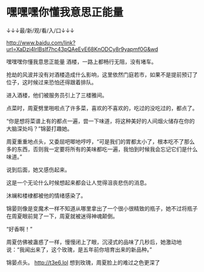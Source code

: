 # 嘿嘿嘿你懂我意思正能量

↓↓↓最/新/观/看/入/口↓↓↓

http://www.baidu.com/link?url=XaDzi4lrlBsIf7hc43pQAeEvE68KnODCy8r9yapmf0G&wd

嘿嘿嘿你懂我意思正能量
酒楼，一路上都畅行无阻，没有堵车。

抢劫的风波并没有对酒楼造成什么影响，这里依然门庭若市，如果不是提前预订了位子，这时候过来恐怕还得跟着排队。

进入酒楼，他们被服务员引上了三楼雅间。

点菜时，周夏劈里啪啦点了许多菜，喜欢的不喜欢的，吃过的没吃过的，都点了。

“你是想将菜谱上有的都点一遍，尝一下味道，将这种美好的人间烟火储存在你的大脑深处吗？”锦晏打趣她。

周夏重重地点头，又委屈吧唧地哼哼，“可是我们的胃都太小了，根本吃不了那么多的东西，否则我一定要将所有的美味都吃一遍，我怕到时候我会忘记它们是什么味道。”

说到后面，她又感伤起来。

这是一个无论什么时候想起来都会让人觉得沮丧悲伤的消息。

沐斓和楼棣都被他的情绪感染了。

锦晏则像是变魔术一样不知道从哪里拿出了一个很小很精致的瓶子，她不过将瓶子在周夏眼前晃了一下，周夏就被迷得神魂颠倒。

“好香啊！”

周夏仿佛被蛊惑了一样，慢慢闭上了眼，沉浸式的品味了几秒后，她激动地说：“我闻出来了，这个玫瑰，是五年前你培育出来的新品种。”

锦晏点头。
http://t3e6.lol
想到玫瑰，周夏脸上的难过之色更深了
